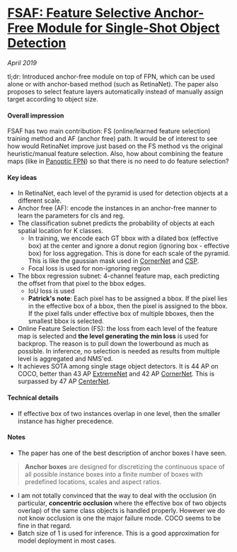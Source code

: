 # [FSAF: Feature Selective Anchor-Free Module for Single-Shot Object Detection](https://arxiv.org/pdf/1903.00621.pdf) 

_April 2019_

tl;dr: Introduced anchor-free module on top of FPN, which can be used alone or with anchor-based method (such as RetinaNet). The paper also proposes to select feature layers automatically instead of manually assign target according to object size.

#### Overall impression
FSAF has two main contribution: FS (online/learned feature selection) training method and AF (anchor free) path. It would be of interest to see how would RetinaNet improve just based on the FS method vs the original heuristic/manual feature selection. Also, how about combining the feature maps (like in [Panoptic FPN](panoptic_fpn.md)) so that there is no need to do feature selection?

#### Key ideas
- In RetinaNet, each level of the pyramid is used for detection objects at a different scale. 
- Anchor free (AF): encode the instances in an anchor-free manner to learn the parameters for cls and reg.
- The classification subnet predicts the probability of objects at each spatial location for K classes. 
	- In training, we encode each GT bbox with a dilated box (effective box) at the center and ignore a donut region (ignoring box - effective box) for loss aggregation. This is done for each scale of the pyramid. This is like the gaussian mask used in [CornerNet](cornernet.md) and [CSP](csp.md).
	- Focal loss is used for non-ignoring region
- The bbox regression subnet: 4-channel feature map, each predicting the offset from that pixel to the bbox edges. 
	- IoU loss is used
	- **Patrick's note**: Each pixel has to be assigned a bbox. If the pixel lies in the effective box of a bbox, then the pixel is assigned to the bbox. If the pixel falls under effective box of multiple bboxes, then the smallest bbox is selected.
- Online Feature Selection (FS): the loss from each level of the feature map is selected and **the level generating the min loss** is used for backprop. The reason is to pull down the lowerbound as much as possible. In inference, no selection is needed as results from multiple level is aggregated and NMS'ed.
- It achieves SOTA among single stage object detectors. It is 44 AP on COCO, better than 43 AP [ExtremeNet](extremenet.md) and 42 AP [CornerNet](cornernet.md). This is surpassed by 47 AP [CenterNet](centernet_cas.md).

#### Technical details
- If effective box of two instances overlap in one level, then the smaller instance has higher precedence.

#### Notes
- The paper has one of the best description of anchor boxes I have seen. 

> **Anchor boxes** are designed for discretizing the continuous space of all possible instance boxes into a finite number of boxes with predefined locations, scales and aspect ratios. 

- I am not totally convinced that the way to deal with the occlusion (in particular, **concentric occlusion** where the effective box of two objects overlap) of the same class objects is handled properly. However we do not know occlusion is one the major failure mode. COCO seems to be fine in that regard. 
- Batch size of 1 is used for inference. This is a good approximation for model deployment in most cases. 
